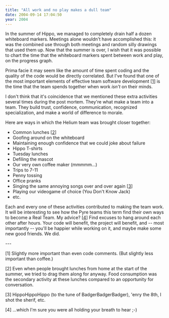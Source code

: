 ```yaml
---
title: "All work and no play makes a dull team"
date: 2004-09-14 17:04:50
year: 2004
---
```

<p>In the summer of Hippo, we managed to completely drain half a dozen whiteboard markers.  Meetings alone wouldn't have accomplished this: it was the combined use through both meetings and random silly drawings that used them up.  Now that the summer is over, I wish that it was possible to chart the time that the whiteboard markers spent between work and play, on the progress graph.</p>

<p>Prima facie it may seem like the amount of time spent coding and the quality of the code would be directly correlated.  But I've found that one of the most important elements of effective team software development [<a href="#1">1</a>] is the time that the team spends together when work <em>isn't</em> on their minds.</p>

<p>I don't think that it's coincidence that we mentioned these extra activities several times during the post mortem.  They're what make a team into a team.  They build trust, confidence, communication, recognized specialization, and make a world of difference to morale.</p>

<p>Here are ways in which the Helium team was brought closer together:</p>

<ul>
  <li>Common lunches [<a href="#2">2</a>]</li>
  <li>Goofing around on the whiteboard</li>
  <li>Maintaining enough confidence that we could joke about failure</li>
  <li>Hippo T-shirts</li>
  <li>Tuesday lunches</li>
  <li>Defiling the mascot</li>
  <li>Our very own coffee maker (mmmmm...)</li>
  <li>Trips to 7-11</li>
  <li>Penny tossing</li>
  <li>Office pranks</li>
  <li>Singing the same annoying songs over and over again [<a href="#3">3</a>]</li>
  <li>Playing our videogame of choice (You Don't Know Jack)</li>
  <li>etc.</li>
</ul>

<p>Each and every one of these activities contributed to making the team work.  It will be interesting to see how the Pyre teams this term find their own ways to become a Real Team.  My advice? [<a href="#4">4</a>]  Find excuses to hang around each other after hours.  Your code will benefit, the project will benefit, and -- most importantly -- you'll be happier while working on it, and maybe make some new good friends.  We did.</p>

<p>---</p>

<p>[<a name="1">1</a>] Slightly more important than even code comments. (But slightly less important than coffee.)</p>

<p>[<a name="2">2</a>] Even when people brought lunches from home at the start of the summer, we tried to drag them along for anyway.  Food consumption was the secondary activity at these lunches compared to an opportunity for conversation.</p>

<p>[<a name="3">3</a>] HippoHippoHippo (to the tune of BadgerBadgerBadger), 'enry the 8th, I shot the sherif, etc.</p>

<p>[<a name="4">4</a>] ...which I'm sure you were all holding your breath to hear ;-)</p>
